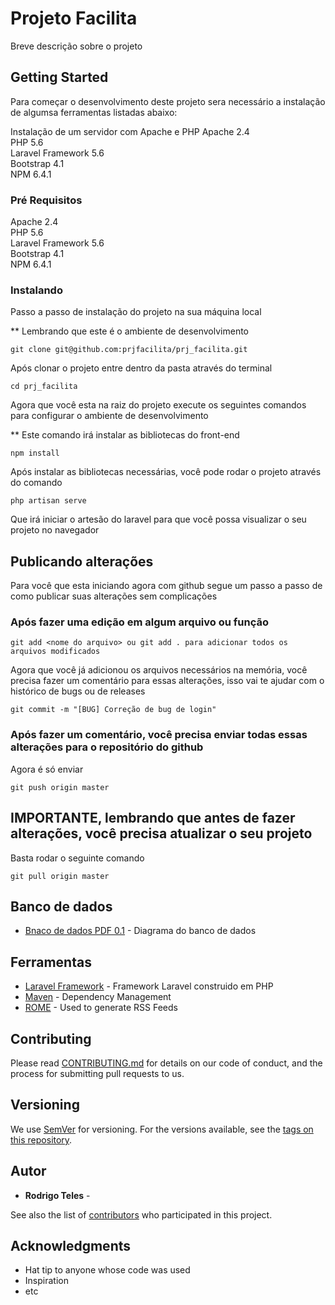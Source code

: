 # Projeto Facilita

Breve descrição sobre o projeto

## Getting Started

Para começar o desenvolvimento deste projeto sera necessário a instalação de algumsa ferramentas listadas abaixo:



Instalação de um servidor com Apache e PHP 
Apache 2.4 <br>
PHP 5.6 <br>
Laravel Framework 5.6 <br>
Bootstrap 4.1 <br>
NPM 6.4.1 <br>



### Pré Requisitos
Apache 2.4 <br>
PHP 5.6 <br>
Laravel Framework 5.6 <br>
Bootstrap 4.1 <br>
NPM 6.4.1 <br>


### Instalando

Passo a passo de instalação do projeto na sua máquina local

** Lembrando que este é o ambiente de desenvolvimento

```
git clone git@github.com:prjfacilita/prj_facilita.git
```

Após clonar o projeto entre dentro da pasta através do terminal

```
cd prj_facilita
```

Agora que você esta na raiz do projeto execute os seguintes comandos para configurar o ambiente de desenvolvimento

** Este comando irá instalar as bibliotecas do front-end
```
npm install
```

Após instalar as bibliotecas necessárias, você pode rodar o projeto através do comando 

```
php artisan serve
```
Que irá iniciar o artesão do laravel para que você possa visualizar o seu projeto no navegador



## Publicando alterações
Para você que esta iniciando agora com github segue um passo a passo de como publicar suas alterações sem complicações
### Após fazer uma edição em algum arquivo ou função


```
git add <nome do arquivo> ou git add . para adicionar todos os arquivos modificados
```
Agora que você já adicionou os arquivos necessários na memória, você precisa fazer um comentário para essas alterações, isso vai te ajudar com o histórico de bugs ou de releases

```
git commit -m "[BUG] Correção de bug de login"
```

### Após fazer um comentário, você precisa enviar todas essas alterações para o repositório do github

Agora é só enviar

```
git push origin master
```

## IMPORTANTE, lembrando que antes de fazer alterações, você precisa atualizar o seu projeto
Basta rodar o seguinte comando

```
git pull origin master
```


## Banco de dados
* [Bnaco de dados PDF 0.1](https://github.com/prjfacilita/prj_facilita/blob/master/database/Facilita_MD.pdf) - Diagrama do banco de dados

## Ferramentas
* [Laravel Framework](http://www.dropwizard.io/1.0.2/docs/) - Framework Laravel construido em PHP
* [Maven](https://maven.apache.org/) - Dependency Management
* [ROME](https://rometools.github.io/rome/) - Used to generate RSS Feeds

## Contributing

Please read [CONTRIBUTING.md](https://gist.github.com/PurpleBooth/b24679402957c63ec426) for details on our code of conduct, and the process for submitting pull requests to us.

## Versioning

We use [SemVer](http://semver.org/) for versioning. For the versions available, see the [tags on this repository](https://github.com/your/project/tags). 

## Autor

* **Rodrigo Teles** -

See also the list of [contributors](https://github.com/your/project/contributors) who participated in this project.

##
## Acknowledgments

* Hat tip to anyone whose code was used
* Inspiration
* etc

